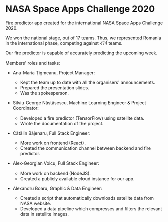 # NASA Space Apps Challenge 2020

Fire predictor app created for the international NASA Space Apps Challenge 2020.

We won the national stage, out of 17 teams. Thus, we represented Romania in the international phase, competing against *414* teams.

Our fire predictor is capable of accurately predicting the upcoming week.

Members' roles and tasks:
- Ana-Maria Țigmeanu, Project Manager:
  - Kept the team up to date with all the organisers' announcements.
  - Prepared the presentation slides.
  - Was the spokesperson.

- Silviu-George Năstăsescu, Machine Learning Engineer & Project Coordinator:
  - Developed a fire predictor (TensorFlow) using satellite data.
  - Wrote the documentation of the project.

- Cătălin Băjenaru, Full Stack Engineer:
  - More work on frontend (React).
  - Created the communication channel between backend and fire predictor.
  
- Alex-Georgian Voicu, Full Stack Engineer:
  - More work on backend (NodeJS).
  - Created a publicly available cloud instance for our app.

- Alexandru Boaru, Graphic & Data Engineer:
  - Created a script that automatically downloads satellite data from NASA website.
  - Developed a data pipeline which compresses and filters the relevant data in satellite images.
